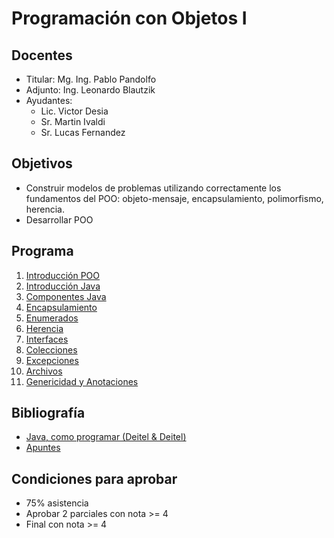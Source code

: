 # Programación con Objetos I

## Docentes

* Titular: Mg. Ing. Pablo Pandolfo
* Adjunto: Ing. Leonardo Blautzik 
* Ayudantes: 
  * Lic. Victor Desia
  * Sr. Martin Ivaldi
  * Sr. Lucas Fernandez

## Objetivos

* Construir modelos de problemas utilizando correctamente los fundamentos del POO: objeto-mensaje, encapsulamiento, polimorfismo, herencia.
* Desarrollar POO

## Programa

1. [Introducción POO](doc/intro-poo.md)
1. [Introducción Java](doc/intro-java.md)
1. [Componentes Java](doc/comp-java.md)
1. [Encapsulamiento](doc/encapsulamiento.md)
1. [Enumerados](doc/enums.md)
1. [Herencia](doc/herencia.md)
1. [Interfaces](doc/interfaces)
1. [Colecciones](doc/colecciones.md)
1. [Excepciones](doc/excepciones.md)
1. [Archivos](doc/archivos.md)
1. [Genericidad y Anotaciones](doc/genericidad.md)

## Bibliografía

* [Java, como programar (Deitel & Deitel)](biblio/)
* [Apuntes](doc/)

## Condiciones para aprobar

* 75% asistencia
* Aprobar 2 parciales con nota >= 4
* Final con nota >= 4
